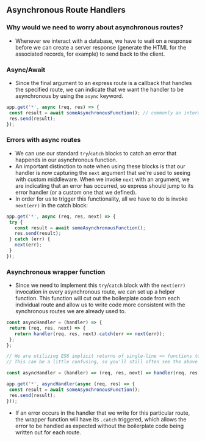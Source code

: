 ## Asynchronous Route Handlers

### Why would we need to worry about asynchronous routes?
- Whenever we interact with a database, we have to wait on a response before we can create a server response (generate the HTML for the associated records, for example) to send back to the client.

### Async/Await
- Since the final argument to an express route is a callback that handles the specified route, we can indicate that we want the handler to be asynchronous by using the `async` keyword.
```js
app.get('*', async (req, res) => {
 const result = await someAsynchronousFunction(); // commonly an interaction with the database
 res.send(result);
});
```

### Errors with async routes
- We can use our standard `try`/`catch` blocks to catch an error that happends in our asynchronous function.
- An important distinction to note when using these blocks is that our handler is now capturing the `next` argument that we're used to seeing with custom middleware. When we invoke `next` with an argument, we are indicating that an error has occurred, so express should jump to its error handler (or a custom one that we defined).
- In order for us to trigger this functionality, all we have to do is invoke `next(err)` in the catch block:
```javascript
app.get('*', async (req, res, next) => {
 try {
   const result = await someAsynchronousFunction();
   res.send(result);
 } catch (err) {
   next(err);
 }
});
```

### Asynchronous wrapper function
- Since we need to implement this `try`/`catch` block with the `next(err)` invocation in every asynchronous route, we can set up a helper function. This function will cut out the boilerplate code from each individual route and allow us to write code more consistent with the synchronous routes we are already used to.
```js
const asyncHandler = (handler) => {
 return (req, res, next) => {
   return handler(req, res, next).catch(err => next(err));
 };
};

// We are utilizing ES6 implicit returns of single-line => functions to shrink this to one line.
// This can be a little confusing, so you'll still often see the above implementatin.

const asyncHandler = (handler) => (req, res, next) => handler(req, res, next).catch(next);

app.get('*', asyncHandler(async (req, res) => {
 const result = await someAsynchronousFunction();
 res.send(result);
}));
```
- If an error occurs in the handler that we write for this particular route, the wrapper function will have its `.catch` triggered, which allows the error to be handled as expected without the boilerplate code being written out for each route.

